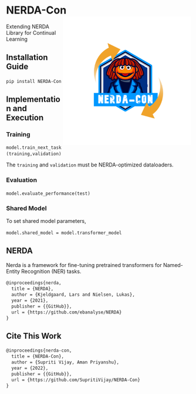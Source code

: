 # NERDA-Con <img src="https://raw.githubusercontent.com/SupritiVijay/NERDA-Con/main/logo.png" align="right" height=350/>

Extending NERDA Library for Continual Learning

## Installation Guide

`pip install NERDA-Con`

## Implementation and Execution

### Training

`model.train_next_task(training,validation)`

The `training` and `validation` must be NERDA-optimized dataloaders.

### Evaluation

`model.evaluate_performance(test)`

### Shared Model

To set shared model parameters, 

`model.shared_model = model.transformer_model`

## NERDA

Nerda is a framework for fine-tuning pretrained transformers for Named-Entity Recognition (NER) tasks.
```
@inproceedings{nerda,
  title = {NERDA},
  author = {Kjeldgaard, Lars and Nielsen, Lukas},
  year = {2021},
  publisher = {{GitHub}},
  url = {https://github.com/ebanalyse/NERDA}
}
```

## Cite This Work

```
@inproceedings{nerda-con,
  title = {NERDA-Con},
  author = {Supriti Vijay, Aman Priyanshu},
  year = {2022},
  publisher = {{GitHub}},
  url = {https://github.com/SupritiVijay/NERDA-Con}
}

``` 


